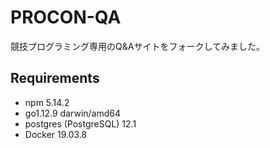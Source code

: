 # PROCON-QA
競技プログラミング専用のQ&Aサイトをフォークしてみました。

## Requirements
- npm 5.14.2
- go1.12.9 darwin/amd64
- postgres (PostgreSQL) 12.1
- Docker 19.03.8
